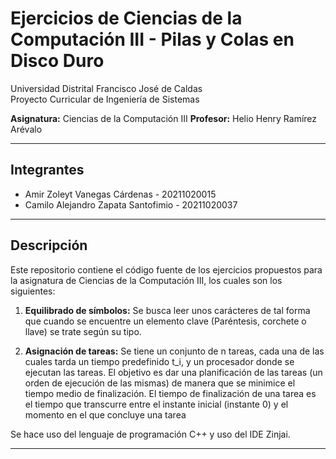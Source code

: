 # Ejercicios de Ciencias de la Computación III - Pilas y Colas en Disco Duro

Universidad Distrital Francisco José de Caldas  
Proyecto Curricular de Ingeniería de Sistemas

**Asignatura:** Ciencias de la Computación III 
**Profesor:** Helio Henry Ramírez Arévalo

---

## Integrantes

- Amir Zoleyt Vanegas Cárdenas - 20211020015
- Camilo Alejandro Zapata Santofimio - 20211020037

---

## Descripción

Este repositorio contiene el código fuente de los ejercicios propuestos para la asignatura de Ciencias de la Computación III, los cuales son los siguientes:

1. **Equilibrado de símbolos:** Se busca leer unos carácteres de tal forma que cuando se encuentre un elemento clave (Paréntesis, corchete o llave) se trate según su tipo.

2. **Asignación de tareas:** Se tiene un conjunto de n tareas, cada una de las cuales tarda un tiempo predefinido t_i, y un procesador donde se ejecutan las tareas. El objetivo es
dar una planificación de las tareas (un orden de ejecución de las mismas) de manera que se minimice el tiempo medio de finalización. El tiempo de finalización de una tarea es el
tiempo que transcurre entre el instante inicial (instante 0) y el momento en el que concluye una tarea

Se hace uso del lenguaje de programación C++ y uso del IDE Zinjai.

---
